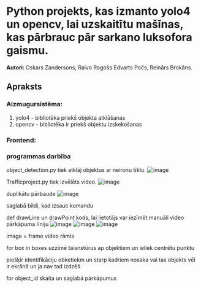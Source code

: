 # Python projekts, kas izmanto yolo4 un opencv, lai uzskaitītu mašīnas, kas pārbrauc pār sarkano luksofora gaismu.
<b> Autori: </b> Oskars Zandersons, Raivo Rogošs Edvarts Počs, Reinārs Brokāns.
## Apraksts
### <b> Aizmugursistēma: </b> 
1. yolo4 - bibliotēka priekš objekta atklāšanas
2. opencv - bibliotēka ir priekš objektu izskekošanas
### <b> Frontend: </b>

### <b> programmas darbība </b>

object_detection.py tiek atklāj objektus ar neironu tīklu.
![image](https://user-images.githubusercontent.com/106994489/172222787-248e3c40-36b4-4a5f-98c3-b39d9a4d5418.png)

Trafficproject.py tiek izvēlēts video. 
![image](https://user-images.githubusercontent.com/106994489/172234510-77478fe0-75b2-4ee4-80b2-8e8c30e8781a.png)

duplikātu pārbaude
![image](https://user-images.githubusercontent.com/106994489/172234580-4070f3b5-c574-490f-a422-4562bce02c56.png)

saglabā bildi, kad izsauc komandu

def drawLine un drawPoint kods, lai lietotājs var iezīmēt manuāli video pārkāpuma  līniju
![image](https://user-images.githubusercontent.com/106994489/172235015-0c90cdce-f1af-42fb-900c-760cfbc288f7.png)
![image](https://user-images.githubusercontent.com/106994489/172235254-41fc74b4-119a-4957-9f38-4bc415de77c9.png)
![image](https://user-images.githubusercontent.com/106994489/172235287-b193d5fb-8092-4a84-b4a7-21dc073a7fdf.png)

image = frame video rāmis

for box in boxes uzzīmē taisnstūrus ap objektiem un ieliek centrētu punktu

piešķir identifikāciju obketiekm un starp kadriem nosaka vai tas objekts vēl ir ekrānā un ja nav tad izdzēš

for object_id skaita un saglabā pārkāpumus
